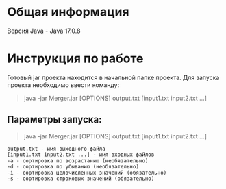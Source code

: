 # Общая информация
Версия Java - Java 17.0.8

# Инструкция по работе
Готовый jar проекта находится в начальной папке проекта.
Для запуска проекта необходимо ввести команду:
>java -jar Merger.jar [OPTIONS] output.txt [input1.txt input2.txt ...]

## Параметры запуска:
>java -jar Merger.jar [OPTIONS] output.txt [input1.txt input2.txt ...]
```
output.txt - имя выходного файла
[input1.txt input2.txt ...] - имя входных файлов
-a - сортировка по возрастанию (необязательно)
-d - сортировка по убыванию (необязательно)
-i - сортировка целочисленных значений (обязательно)
-s - сортировка строковых значений (обязательно)
```
